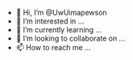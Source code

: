 - 👋 Hi, I’m @UwUimapewson
- 👀 I’m interested in ...
- 🌱 I’m currently learning ...
- 💞️ I’m looking to collaborate on ...
- 📫 How to reach me ...

<!---
UwUimapewson/UwUimapewson is a ✨ special ✨ repository because its `README.md` (this file) appears on your GitHub profile.
You can click the Preview link to take a look at your changes.
--->
